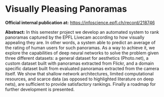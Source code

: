 # Visually Pleasing Panoramas

**Official internal publication at:** https://infoscience.epfl.ch/record/218746

**Abstract:**
In this semester project we develop an automated system to rank panoramas captured by the EPFL Livecam according to how visually appealing they are. In other words, a system able to predict an average of the rating of human users for such panoramas. As a way to achieve it, we explore the capabilities of deep neural networks to solve the problem given three different datasets: a general dataset for aesthetics (Photo.net), a custom dataset built with panoramas extracted from Flickr, and a domain specific dataset built from evaluated panoramas extracted from the camera itself. We show that shallow network architectures, limited computational resources, and scarce data (as opposed to highlighted literature on deep nets), are sufficient to provide satisfactory rankings. Finally a roadmap for further development is presented.

